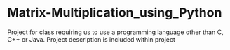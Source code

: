 # Matrix-Multiplication_using_Python

Project for class requiring us to use a programming language other than C, C++ or Java.
Project description is included within project
